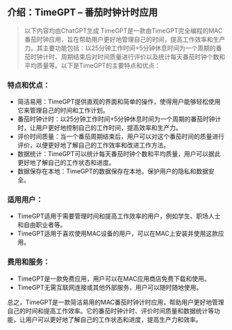 ## 介绍：TimeGPT – 番茄时钟计时应用
> 以下内容均由ChatGPT生成
TimeGPT是一款由TimeGPT完全编程的MAC番茄时钟应用，旨在帮助用户更好地管理自己的时间，提高工作效率和生产力。其主要功能包括：以25分钟工作时间+5分钟休息时间为一个周期的番茄时钟计时、周期结束后对时间质量进行评价以及统计每天番茄时钟个数和平均质量等。以下是TimeGPT的主要特点和优点：

### 特点和优点：
- 简洁易用：TimeGPT提供直观的界面和简单的操作，使得用户能够轻松使用它来管理自己的时间和工作计划。
- 番茄时钟计时：以25分钟工作时间+5分钟休息时间为一个周期的番茄时钟计时，让用户更好地控制自己的工作时间，提高效率和生产力。
- 评价时间质量：当一个番茄周期结束后，用户可以对这个番茄时间的质量进行评价，以便更好地了解自己的工作效率和改进工作方法。
- 数据统计：TimeGPT可以统计每天番茄时钟个数和平均质量，用户可以据此更好地了解自己的工作状态和进度。
- 数据保存在本地：TimeGPT的数据保存在本地，保护用户的隐私和数据安全。

### 适用用户：
- TimeGPT适用于需要管理时间和提高工作效率的用户，例如学生、职场人士和自由职业者等。
- TimeGPT适用于喜欢使用MAC设备的用户，可以在MAC上安装并使用这款应用。

### 费用和服务：
- TimeGPT是一款免费应用，用户可以在MAC应用商店免费下载和使用。
- TimeGPT无需互联网连接或其他外部服务，用户可以随时随地使用。

总之，TimeGPT是一款简洁易用的MAC番茄时钟计时应用，帮助用户更好地管理自己的时间和提高工作效率。它的番茄时钟计时、评价时间质量和数据统计等功能，让用户可以更好地了解自己的工作状态和进度，提高生产力和效率。
